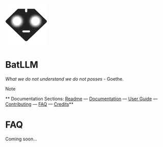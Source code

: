 ![BatLLM's logo](./images/logo-small.png)


# BatLLM
*What we do not understand we do not posses* - Goethe.


> [!NOTE]
> ** Documentation Sections:
> [Readme](README.md)  &mdash;  [Documentation](DOCUMENTATION.md)  &mdash; [User Guide](USER_GUIDE.md)  &mdash; [Contributing](CONTRIBUTING.md)  &mdash; [FAQ](FAQ.md)  &mdash; [Credits](CREDITS.md)** 

# FAQ

Coming soon...




